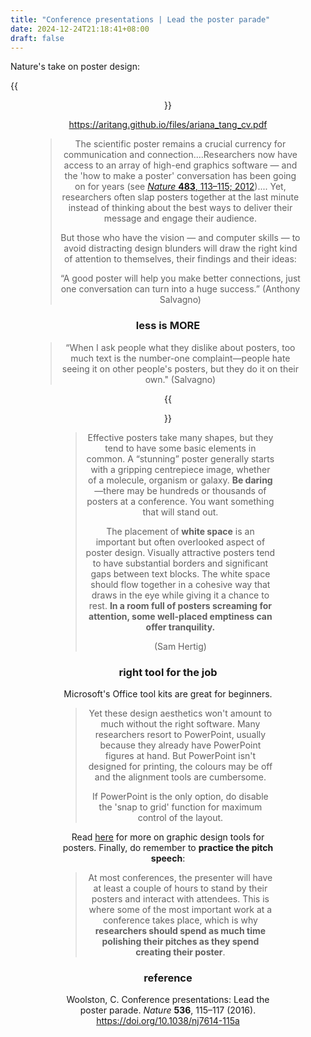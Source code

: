 ```yaml
---
title: "Conference presentations | Lead the poster parade"
date: 2024-12-24T21:18:41+08:00
draft: false
---
```


Nature's take on poster design:

{{<figure align="center" src="/art/poster_parade.pdf" caption="snapshot of the article. toggle light mode on top left corder so that the text would be readable. read the full article [here](https://rdcu.be/d4Sh6)." width="100%">}}

https://aritang.github.io/files/ariana_tang_cv.pdf

> The scientific poster remains a crucial currency for communication and connection....Researchers now have access to an array of high-end graphics software — and the 'how to make a poster' conversation has been going on for years (see [*Nature* **483**, 113–115; 2012](https://doi.org/10.1038/nj7387-113a)).... Yet, researchers often slap posters together at the last minute instead of thinking about the best ways to deliver their message and engage their audience.
>
> But those who have the vision — and computer skills — to avoid distracting design blunders will draw the right kind of attention to themselves, their findings and their ideas:
>
> “A good poster will help you make better connections, just one conversation can turn into a huge success.” (Anthony Salvagno)

### less is MORE

> “When I ask people what they dislike about posters, too much text is the number-one complaint—people hate seeing it on other people's posters, but they do it on their own." (Salvagno)

{{<figure align="center" src="https://media.springernature.com/lw703/springer-static/image/art%3A10.1038%2Fnj7614-115a/MediaObjects/41586_2016_BFnj7614115a_Figb_HTML.jpg?as=webp" caption="an award winning poster—look at the insect!" width="100%">}}

> Effective posters take many shapes, but they tend to have some basic elements in common. A “stunning” poster generally starts with a gripping centrepiece image, whether of a molecule, organism or galaxy. **Be daring**—there may be hundreds or thousands of posters at a conference. You want something that will stand out.
>
> The placement of **white space** is an important but often overlooked aspect of poster design. Visually attractive posters tend to have substantial borders and significant gaps between text blocks. The white space should flow together in a cohesive way that draws in the eye while giving it a chance to rest. **In a room full of posters screaming for attention, some well-placed emptiness can offer tranquility.**
>
> (Sam Hertig)

### right tool for the job

Microsoft's Office tool kits are great for beginners.

> Yet these design aesthetics won't amount to much without the right software. Many researchers resort to PowerPoint, usually because they already have PowerPoint figures at hand. But PowerPoint isn't designed for printing, the colours may be off and the alignment tools are cumbersome. 
>
> If PowerPoint is the only option, do disable the 'snap to grid' function for maximum control of the layout.

Read [here](/posts/design_of_posters/#software-choice) for more on graphic design tools for posters. Finally, do remember to **practice the pitch speech**:

> At most conferences, the presenter will have at least a couple of hours to stand by their posters and interact with attendees. This is where some of the most important work at a conference takes place, which is why **researchers should spend as much time polishing their pitches as they spend creating their poster**.

### reference

Woolston, C. Conference presentations: Lead the poster parade. *Nature* **536**, 115–117 (2016). https://doi.org/10.1038/nj7614-115a
